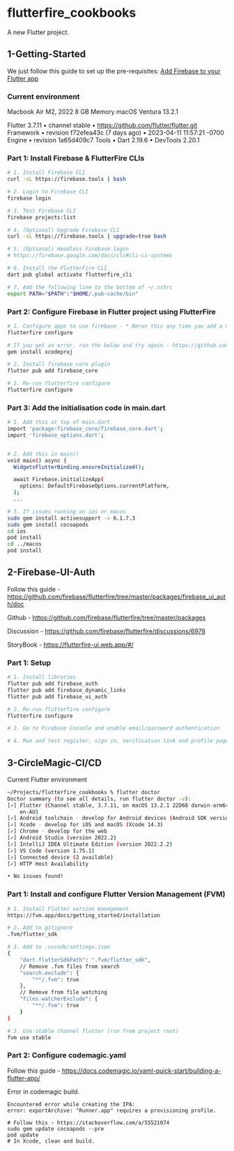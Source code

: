 # flutterfire_cookbooks

A new Flutter project.

## 1-Getting-Started

We just follow this guide to set up the pre-requisites: [Add Firebase to your Flutter app](https://firebase.google.com/docs/flutter/setup?platform=ios)

### Current environment

Macbook Air M2, 2022 
8 GB Memory
macOS Ventura 13.2.1 

Flutter 3.7.11 • channel stable • https://github.com/flutter/flutter.git
Framework • revision f72efea43c (7 days ago) • 2023-04-11 11:57:21 -0700
Engine • revision 1a65d409c7
Tools • Dart 2.19.6 • DevTools 2.20.1


### Part 1: Install Firebase & FlutterFire CLIs  

```sh
# 1. Install Firebase CLI
curl -sL https://firebase.tools | bash

# 2. Login to Firebase CLI
firebase login

# 3. Test Firebase CLI 
firebase projects:list

# 4. (Optional) Upgrade Firebase CLI 
curl -sL https://firebase.tools | upgrade=true bash

# 5. (Optional) Headless Firebase login 
# https://firebase.google.com/docs/cli#cli-ci-systems 

# 6. Install the FlutterFire CLI 
dart pub global activate flutterfire_cli

# 7. Add the following line to the bottom of ~/.zshrc
export PATH="$PATH":"$HOME/.pub-cache/bin"
```

### Part 2: Configure Firebase in Flutter project using FlutterFire

```sh
# 1. Configure apps to use firebase - * Rerun this any time you add a new platform or firebase service *
flutterfire configure

# If you get an error, run the below and try again - https://github.com/invertase/flutterfire_cli/issues/127 
gem install xcodeproj

# 2. Install firebase_core plugin 
flutter pub add firebase_core

# 3. Re-run flutterfire configure 
flutterfire configure
```

### Part 3: Add the initialisation code in main.dart

```sh
# 1. Add this at top of main.dart
import 'package:firebase_core/firebase_core.dart';
import 'firebase_options.dart';


# 2. Add this in main()
void main() async {
  WidgetsFlutterBinding.ensureInitialized();

  await Firebase.initializeApp(
    options: DefaultFirebaseOptions.currentPlatform,
  );
  ...

# 3. If issues running on ios or macos
sudo gem install activesupport -v 6.1.7.3
sudo gem install cocoapods  
cd ios 
pod install
cd ../macos
pod install
```

## 2-Firebase-UI-Auth

Follow this guide - https://github.com/firebase/flutterfire/tree/master/packages/firebase_ui_auth/doc

Github - https://github.com/firebase/flutterfire/tree/master/packages

Discussion - https://github.com/firebase/flutterfire/discussions/6978 

StoryBook - https://flutterfire-ui.web.app/#/ 

### Part 1: Setup 

```sh
# 1. Install libraries
flutter pub add firebase_auth
flutter pub add firebase_dynamic_links
flutter pub add firebase_ui_auth

# 2. Re-run flutterfire configure 
flutterfire configure

# 3. Go to Firebase Console and enable email/password authentication

# 4. Run and test register, sign in, verification link and profile page
```

## 3-CircleMagic-CI/CD

Current Flutter environment 

```sh
~/Projects/flutterfire_cookbooks % flutter doctor
Doctor summary (to see all details, run flutter doctor -v):
[✓] Flutter (Channel stable, 3.7.11, on macOS 13.2.1 22D68 darwin-arm64, locale
    en-AU)
[✓] Android toolchain - develop for Android devices (Android SDK version 33.0.2)
[✓] Xcode - develop for iOS and macOS (Xcode 14.3)
[✓] Chrome - develop for the web
[✓] Android Studio (version 2022.2)
[✓] IntelliJ IDEA Ultimate Edition (version 2022.2.2)
[✓] VS Code (version 1.75.1)
[✓] Connected device (2 available)
[✓] HTTP Host Availability

• No issues found!
```

### Part 1: Install and configure Flutter Version Management (FVM) 

```sh
# 1. Install Flutter version management 
https://fvm.app/docs/getting_started/installation 

# 2. Add to gitignore
.fvm/flutter_sdk

# 3. Add to .vscode/settings.json
{
    "dart.flutterSdkPath": ".fvm/flutter_sdk",
    // Remove .fvm files from search
    "search.exclude": {
        "**/.fvm": true
    },
    // Remove from file watching
    "files.watcherExclude": {
        "**/.fvm": true
    }
}

# 3. Use stable channel flutter (run from project root)
fvm use stable
```

### Part 2: Configure codemagic.yaml

Follow this guide - https://docs.codemagic.io/yaml-quick-start/building-a-flutter-app/ 

Error in codemagic build.
```
Encountered error while creating the IPA:
error: exportArchive: "Runner.app" requires a provisioning profile.

# Follow this - https://stackoverflow.com/a/55521074 
sudo gem update cocoapods --pre 
pod update 
# In Xcode, clean and build. 
```
